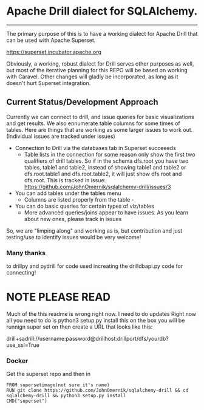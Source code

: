 # Apache Drill dialect for SQLAlchemy.
---
The primary purpose of this is to have a working dialect for Apache Drill that can be used with Apache Superset.

https://superset.incubator.apache.org

Obviously, a working, robust dialect for Drill serves other purposes as well, but most of the iterative planning for this REPO will be based on working with Caravel. Other changes will gladly be incorporated, as long as it doesn't hurt Superset integration. 

## Current Status/Development Approach
Currently we can connect to drill, and issue queries for basic visualizations and get results. We also ennumerate table columns for some times of tables. Here are things that are working as some larger issues to work out. (Individual issues are tracked under issues)

* Connection to Drill via the databases tab in Superset succeeeds
  * Table lists in the connection for some reason only show the first two qualifiers of drill tables.  So if in the schema dfs.root you have two tables, table1 and table2, instead of showing table1 and table2 or dfs.root.table1 and dfs.root.table2, it will just show dfs.root and dfs.root.  This is tracked in issue: https://github.com/JohnOmernik/sqlalchemy-drill/issues/3
* You can add tables under the tables menu
  * Columns are listed properly from the table - 
* You can do basic queries for certain types of viz/tables
  * More advanced queries/joins appear to have issues. As you learn about new ones, please track in issues

So, we are "limping along" and working as is, but contribution and just testing/use to identify issues would be very welcome! 


### Many thanks
to drillpy and pydrill for code used increating the drilldbapi.py code for connecting!

# NOTE PLEASE READ
Much of the this readme is wrong right now. I need to do updates
Right now all you need to do is python3 setup.py install this on the box you will be runnign super set on then create a URL that looks like this:

drill+sadrill://username:password@drillhost:drillport/dfs/yourdb?use_ssl=True




### Docker 
Get the superset repo and then in
```
FROM supersetimage(not sure it's name)
RUN git clone https://github.com/JohnOmernik/sqlalchemy-drill && cd sqlalchemy-drill && python3 setup.py install 
CMD["superset"]
```
